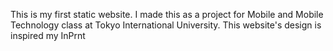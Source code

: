 This is my first static website. I made this as a project for Mobile and Mobile Technology class at Tokyo International University. This website's design is inspired my InPrnt

